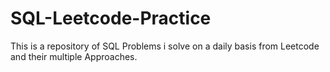 # SQL-Leetcode-Practice
This is a repository of SQL Problems i solve on a daily basis from Leetcode and their multiple Approaches. 
